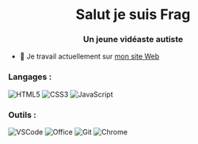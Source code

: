 <h1 align="center">Salut je suis Frag</h1>
<h3 align="center">Un jeune vidéaste autiste</h3>

- 🔭 Je travail actuellement sur [mon site Web](https://thetruefrag.github.io/)

<h3 align="left">Langages :</h3>

  ![HTML5](https://img.shields.io/badge/html5-%23E34F26.svg?style=for-the-badge&logo=html5&logoColor=white)
  ![CSS3](https://img.shields.io/badge/css3-%231572B6.svg?style=for-the-badge&logo=css3&logoColor=white)
  ![JavaScript](https://img.shields.io/badge/javascript-%23323330.svg?style=for-the-badge&logo=javascript&logoColor=%23F7DF1E)

<h3 align="left">Outils :</h3>

  ![VSCode](https://img.shields.io/badge/Visual_Studio_Code-0078D4?style=for-the-badge&logo=visual%20studio%20code&logoColor=white)
  ![Office](https://img.shields.io/badge/Microsoft_Office-D83B01?style=for-the-badge&logo=microsoft-office&logoColor=white)
  ![Git](https://img.shields.io/badge/GIT-E44C30?style=for-the-badge&logo=git&logoColor=white)
  ![Chrome](https://img.shields.io/badge/Google_chrome-4285F4?style=for-the-badge&logo=Google-chrome&logoColor=white)
